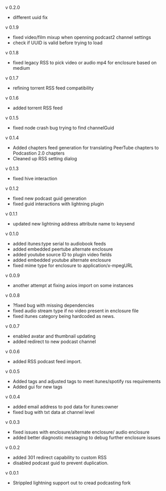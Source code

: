 v 0.2.0
- different uuid fix

v 0.1.9
- fixed video/film mixup when openning podcast2 channel settings
- check if UUID is valid before trying to load

v 0.1.8
- fixed legacy RSS to pick video or audio mp4 for enclosure based on medium

v 0.1.7 
- refining torrent RSS feed compatibility

v 0.1.6
- added torrent RSS feed

v 0.1.5
- fixed node crash bug trying to find channelGuid

v 0.1.4
- Added chapters feed generation for translating PeerTube chapters to Podcastion 2.0 chapters
- Cleaned up RSS setting dialog

v 0.1.3
- fixed hive interaction

v 0.1.2
- fixed new podcast guid generation
- fixed guid interactions with lightning plugin

v 0.1.1
- updated new lightning address attribute name to keysend

v 0.1.0
- added itunes:type serial to audiobook feeds
- added embedded peertube alternate enclosure
- added youtube source ID to plugin video fields
- added embedded youtube alternate enclosure
- fixed mime type for enclosure to application/x-mpegURL

v 0.0.9
- another attempt at fixing axios import on some instances

v 0.0.8
- ?fixed bug with missing dependencies
- fixed audio stream type if no video present in enclosure file
- fixed itunes category being hardcoded as news.

v 0.0.7
- enabled avatar and thumbnail updating
- added redirect to new podcast channel

v 0.0.6
- added RSS podcast feed import. 

v 0.0.5
- Added tags and adjusted tags to meet itunes/spotify rss requirements
- Added gui for new tags

v 0.0.4
- added email address to pod data for itunes:owner
- fixed bug with txt data at channel level

v 0.0.3
- fixed issues with enclosure/alternate enclosure/ audio enclosure
- added better diagnostic messaging to debug further enclosure issues

v 0.0.2
- added 301 redirect capability to custom RSS
- disabled podcast guid to prevent duplication.

v 0.0.1
- Strippled lightning support out to cread podcasting fork